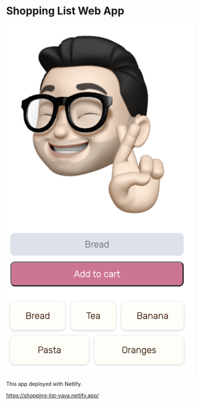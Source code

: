 # Shopping List Web App

<img src="assets/ScreenShot.png">

This app deployed with Netlify.

https://shopping-list-yaya.netlify.app/